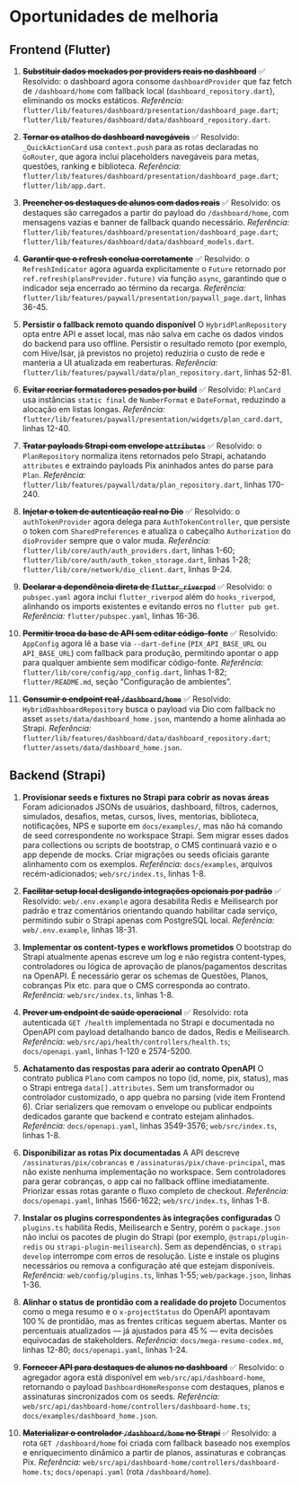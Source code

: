 # Oportunidades de melhoria

## Frontend (Flutter)

1. ~~**Substituir dados mockados por providers reais no dashboard**~~
   ✅ Resolvido: o dashboard agora consome `dashboardProvider` que faz fetch de `/dashboard/home` com fallback local (`dashboard_repository.dart`), eliminando os mocks estáticos.
   _Referência:_ `flutter/lib/features/dashboard/presentation/dashboard_page.dart`; `flutter/lib/features/dashboard/data/dashboard_repository.dart`.

2. ~~**Tornar os atalhos do dashboard navegáveis**~~
   ✅ Resolvido: `_QuickActionCard` usa `context.push` para as rotas declaradas no `GoRouter`, que agora inclui placeholders navegáveis para metas, questões, ranking e biblioteca.
   _Referência:_ `flutter/lib/features/dashboard/presentation/dashboard_page.dart`; `flutter/lib/app.dart`.

3. ~~**Preencher os destaques de alunos com dados reais**~~
   ✅ Resolvido: os destaques são carregados a partir do payload do `/dashboard/home`, com mensagens vazias e banner de fallback quando necessário.
   _Referência:_ `flutter/lib/features/dashboard/presentation/dashboard_page.dart`; `flutter/lib/features/dashboard/data/dashboard_models.dart`.

4. ~~**Garantir que o refresh conclua corretamente**~~
   ✅ Resolvido: o `RefreshIndicator` agora aguarda explicitamente o `Future` retornado por `ref.refresh(plansProvider.future)` via função `async`, garantindo que o indicador seja encerrado ao término da recarga.
   _Referência:_ `flutter/lib/features/paywall/presentation/paywall_page.dart`, linhas 36-45.

5. **Persistir o fallback remoto quando disponível**
   O `HybridPlanRepository` opta entre API e asset local, mas não salva em cache os dados vindos do backend para uso offline. Persistir o resultado remoto (por exemplo, com Hive/Isar, já previstos no projeto) reduziria o custo de rede e manteria a UI atualizada em reaberturas.
   _Referência:_ `flutter/lib/features/paywall/data/plan_repository.dart`, linhas 52-81.

6. ~~**Evitar recriar formatadores pesados por build**~~
   ✅ Resolvido: `PlanCard` usa instâncias `static final` de `NumberFormat` e `DateFormat`, reduzindo a alocação em listas longas.
   _Referência:_ `flutter/lib/features/paywall/presentation/widgets/plan_card.dart`, linhas 12-40.

7. ~~**Tratar payloads Strapi com envelope `attributes`**~~
   ✅ Resolvido: o `PlanRepository` normaliza itens retornados pelo Strapi, achatando `attributes` e extraindo payloads Pix aninhados antes do parse para `Plan`.
   _Referência:_ `flutter/lib/features/paywall/data/plan_repository.dart`, linhas 170-240.

8. ~~**Injetar o token de autenticação real no Dio**~~
   ✅ Resolvido: o `authTokenProvider` agora delega para `AuthTokenController`, que persiste o token com `SharedPreferences` e atualiza o cabeçalho `Authorization` do `dioProvider` sempre que o valor muda.
   _Referência:_ `flutter/lib/core/auth/auth_providers.dart`, linhas 1-60; `flutter/lib/core/auth/auth_token_storage.dart`, linhas 1-28; `flutter/lib/core/network/dio_client.dart`, linhas 9-24.

9. ~~**Declarar a dependência direta de `flutter_riverpod`**~~
   ✅ Resolvido: o `pubspec.yaml` agora inclui `flutter_riverpod` além do `hooks_riverpod`, alinhando os imports existentes e evitando erros no `flutter pub get`.
   _Referência:_ `flutter/pubspec.yaml`, linhas 16-36.

10. ~~**Permitir troca da base de API sem editar código-fonte**~~
   ✅ Resolvido: `AppConfig` agora lê a base via `--dart-define` (`PIX_API_BASE_URL` ou `API_BASE_URL`) com fallback para produção, permitindo apontar o app para qualquer ambiente sem modificar código-fonte.
   _Referência:_ `flutter/lib/core/config/app_config.dart`, linhas 1-82; `flutter/README.md`, seção “Configuração de ambientes”.

11. ~~**Consumir o endpoint real `/dashboard/home`**~~
    ✅ Resolvido: `HybridDashboardRepository` busca o payload via Dio com fallback no asset `assets/data/dashboard_home.json`, mantendo a home alinhada ao Strapi.
    _Referência:_ `flutter/lib/features/dashboard/data/dashboard_repository.dart`; `flutter/assets/data/dashboard_home.json`.

## Backend (Strapi)

1. **Provisionar seeds e fixtures no Strapi para cobrir as novas áreas**
   Foram adicionados JSONs de usuários, dashboard, filtros, cadernos, simulados, desafios, metas, cursos, lives, mentorias, biblioteca, notificações, NPS e suporte em `docs/examples/`, mas não há comando de seed correspondente no workspace Strapi. Sem migrar esses dados para collections ou scripts de bootstrap, o CMS continuará vazio e o app depende de mocks. Criar migrações ou seeds oficiais garante alinhamento com os exemplos.
   _Referência:_ `docs/examples`, arquivos recém-adicionados; `web/src/index.ts`, linhas 1-8.

2. ~~**Facilitar setup local desligando integrações opcionais por padrão**~~
   ✅ Resolvido: `web/.env.example` agora desabilita Redis e Meilisearch por padrão e traz comentários orientando quando habilitar cada serviço, permitindo subir o Strapi apenas com PostgreSQL local.
   _Referência:_ `web/.env.example`, linhas 18-31.

3. **Implementar os content-types e workflows prometidos**
   O bootstrap do Strapi atualmente apenas escreve um log e não registra content-types, controladores ou lógica de aprovação de planos/pagamentos descritas na OpenAPI. É necessário gerar os schemas de Questões, Planos, cobranças Pix etc. para que o CMS corresponda ao contrato.
   _Referência:_ `web/src/index.ts`, linhas 1-8.

4. ~~**Prever um endpoint de saúde operacional**~~
   ✅ Resolvido: rota autenticada `GET /health` implementada no Strapi e documentada no OpenAPI com payload detalhando banco de dados, Redis e Meilisearch.
   _Referência:_ `web/src/api/health/controllers/health.ts`; `docs/openapi.yaml`, linhas 1-120 e 2574-5200.

5. **Achatamento das respostas para aderir ao contrato OpenAPI**
   O contrato publica `Plano` com campos no topo (id, nome, pix, status), mas o Strapi entrega `data[].attributes`. Sem um transformador ou controlador customizado, o app quebra no parsing (vide item Frontend 6). Criar serializers que removam o envelope ou publicar endpoints dedicados garante que backend e contrato estejam alinhados.
   _Referência:_ `docs/openapi.yaml`, linhas 3549-3576; `web/src/index.ts`, linhas 1-8.

6. **Disponibilizar as rotas Pix documentadas**
   A API descreve `/assinaturas/pix/cobrancas` e `/assinaturas/pix/chave-principal`, mas não existe nenhuma implementação no workspace. Sem controladores para gerar cobranças, o app cai no fallback offline imediatamente. Priorizar essas rotas garante o fluxo completo de checkout.
   _Referência:_ `docs/openapi.yaml`, linhas 1566-1622; `web/src/index.ts`, linhas 1-8.

7. **Instalar os plugins correspondentes às integrações configuradas**
   O `plugins.ts` habilita Redis, Meilisearch e Sentry, porém o `package.json` não inclui os pacotes de plugin do Strapi (por exemplo, `@strapi/plugin-redis` ou `strapi-plugin-meilisearch`). Sem as dependências, o `strapi develop` interrompe com erros de resolução. Liste e instale os plugins necessários ou remova a configuração até que estejam disponíveis.
   _Referência:_ `web/config/plugins.ts`, linhas 1-55; `web/package.json`, linhas 1-36.

8. **Alinhar o status de prontidão com a realidade do projeto**
   Documentos como o mega resumo e o `x-projectStatus` do OpenAPI apontavam 100 % de prontidão, mas as frentes críticas seguem abertas. Manter os percentuais atualizados — já ajustados para 45 % — evita decisões equivocadas de stakeholders.
   _Referência:_ `docs/mega-resumo-codex.md`, linhas 12-80; `docs/openapi.yaml`, linhas 1-24.

9. ~~**Fornecer API para destaques de alunos no dashboard**~~
   ✅ Resolvido: o agregador agora está disponível em `web/src/api/dashboard-home`, retornando o payload `DashboardHomeResponse` com destaques, planos e assinaturas sincronizados com os seeds.
   _Referência:_ `web/src/api/dashboard-home/controllers/dashboard-home.ts`; `docs/examples/dashboard_home.json`.

10. ~~**Materializar o controlador `/dashboard/home` no Strapi**~~
    ✅ Resolvido: a rota `GET /dashboard/home` foi criada com fallback baseado nos exemplos e enriquecimento dinâmico a partir de planos, assinaturas e cobranças Pix.
    _Referência:_ `web/src/api/dashboard-home/controllers/dashboard-home.ts`; `docs/openapi.yaml` (rota `/dashboard/home`).
